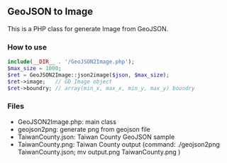 ## GeoJSON to Image

This is a PHP class for generate Image from GeoJSON.

### How to use

```php
include(__DIR__ . '/GeoJSON2Image.php');
$max_size = 1000;
$ret = GeoJSON2Image::json2image($json, $max_size);
$ret->image;   // GD Image object
$ret->boundry; // array(min_x, max_x, min_y, max_y) boundry
```

### Files
* GeoJSON2Image.php: main class
* geojson2png: generate png from geojson file
* TaiwanCounty.json: Taiwan County GeoJSON sample
* TaiwanCounty.png: Taiwan County output (command: ./geojson2png TaiwanCounty.json; mv output.png TaiwanCounty.png )
